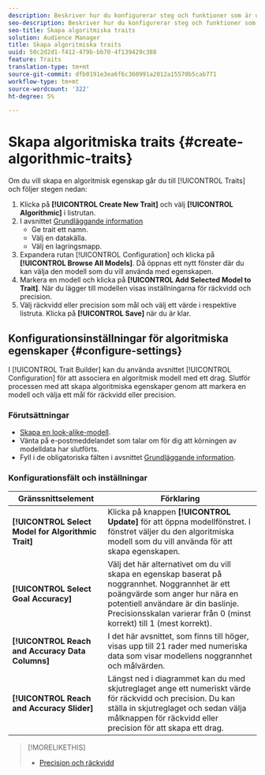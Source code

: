 ```yaml
---
description: Beskriver hur du konfigurerar steg och funktioner som är unika för processen att skapa algoritmiska egenskaper.
seo-description: Beskriver hur du konfigurerar steg och funktioner som är unika för processen att skapa algoritmiska egenskaper.
seo-title: Skapa algoritmiska traits
solution: Audience Manager
title: Skapa algoritmiska traits
uuid: 50c2d2d1-f412-479b-bb70-4f139429c388
feature: Traits
translation-type: tm+mt
source-git-commit: dfb0191e3ea6f6c360991a2012a15570b5cab771
workflow-type: tm+mt
source-wordcount: '322'
ht-degree: 5%

---
```



# Skapa algoritmiska traits {#create-algorithmic-traits}

<!-- t_algo_trait_build.xml -->

Om du vill skapa en algoritmisk egenskap går du till [!UICONTROL Traits] och följer stegen nedan:

1. Klicka på **[!UICONTROL Create New Trait]** och välj **[!UICONTROL Algorithmic]** i listrutan.
1. I avsnittet [Grundläggande information](../../features/traits/create-onboarded-rule-based-traits.md)
   * Ge trait ett namn.
   * Välj en datakälla.
   * Välj en lagringsmapp.
1. Expandera rutan [!UICONTROL Configuration] och klicka på **[!UICONTROL Browse All Models]**.
Då öppnas ett nytt fönster där du kan välja den modell som du vill använda med egenskapen.
1. Markera en modell och klicka på **[!UICONTROL Add Selected Model to Trait]**.
När du lägger till modellen visas inställningarna för räckvidd och precision.
1. Välj räckvidd eller precision som mål och välj ett värde i respektive listruta. Klicka på **[!UICONTROL Save]** när du är klar.

## Konfigurationsinställningar för algoritmiska egenskaper {#configure-settings}

I [!UICONTROL Trait Builder] kan du använda avsnittet [!UICONTROL Configuration] för att associera en algoritmisk modell med ett drag. Slutför processen med att skapa algoritmiska egenskaper genom att markera en modell och välja ett mål för räckvidd eller precision.

### Förutsättningar

<!-- r_algo_trait_config_section.xml -->

* [Skapa en look-alike-modell](../../features/algorithmic-models/create-model.md).
* Vänta på e-postmeddelandet som talar om för dig att körningen av modelldata har slutförts.
* Fyll i de obligatoriska fälten i avsnittet [Grundläggande information](../../features/traits/create-onboarded-rule-based-traits.md).

### Konfigurationsfält och inställningar

| Gränssnittselement | Förklaring |
|---|---|
| **[!UICONTROL Select Model for Algorithmic Trait]** | Klicka på knappen **[!UICONTROL Update]** för att öppna modellfönstret. I fönstret väljer du den algoritmiska modell som du vill använda för att skapa egenskapen. |
| **[!UICONTROL Select Goal Accuracy]** | Välj det här alternativet om du vill skapa en egenskap baserat på noggrannhet. Noggrannhet är ett poängvärde som anger hur nära en potentiell användare är din baslinje. Precisionsskalan varierar från 0 (minst korrekt) till 1 (mest korrekt). |
| **[!UICONTROL Reach and Accuracy Data Columns]** | I det här avsnittet, som finns till höger, visas upp till 21 rader med numeriska data som visar modellens noggrannhet och målvärden. |
| **[!UICONTROL Reach and Accuracy Slider]** | Längst ned i diagrammet kan du med skjutreglaget ange ett numeriskt värde för räckvidd och precision. Du kan ställa in skjutreglaget och sedan välja målknappen för räckvidd eller precision för att skapa ett drag. |

>[!MORELIKETHIS]
>
>* [Precision och räckvidd](../../features/traits/trait-accuracy-reach.md)

